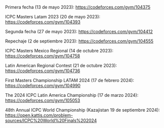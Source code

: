 Primera fecha (13 de mayo 2023): 
https://codeforces.com/gym/104375

ICPC Masters Latam 2023 (20 de mayo 2023): 
https://codeforces.com/gym/104393

Segunda fecha (27 de mayo 2023): 
https://codeforces.com/gym/104412

Repechaje (2 de septiembre 2023): 
https://codeforces.com/gym/104555

ICPC Masters Mexico Regional (14 de octubre 2023): 
https://codeforces.com/gym/104758

Latin American Regional Contest (21 de octubre 2023): 
https://codeforces.com/gym/104736

First Masters Championship LATAM 2024 (17 de febrero 2024): 
https://codeforces.com/gym/104990  

The 2024 ICPC Latin America Championship (17 de marzo 2024): 
https://codeforces.com/gym/105053

48th Annual ICPC World Championship (Kazajistan 19 de septiembre 2024):
https://open.kattis.com/problem-sources/ICPC%20World%20Finals%202024
